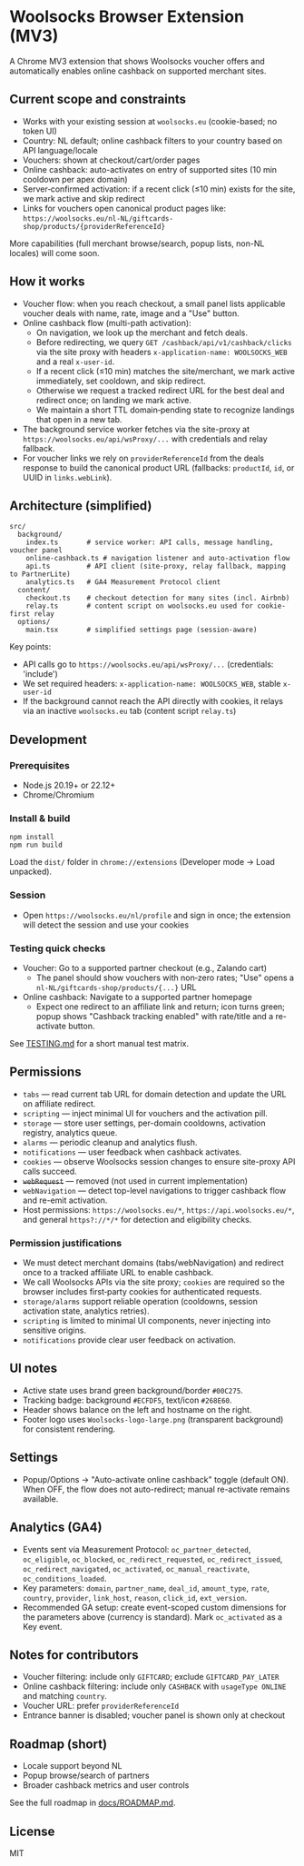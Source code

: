 # Woolsocks Browser Extension (MV3)

A Chrome MV3 extension that shows Woolsocks voucher offers and automatically enables online cashback on supported merchant sites.

## Current scope and constraints

- Works with your existing session at `woolsocks.eu` (cookie-based; no token UI)
- Country: NL default; online cashback filters to your country based on API language/locale
- Vouchers: shown at checkout/cart/order pages
- Online cashback: auto-activates on entry of supported sites (10 min cooldown per apex domain)
- Server‑confirmed activation: if a recent click (≤10 min) exists for the site, we mark active and skip redirect
- Links for vouchers open canonical product pages like:
  `https://woolsocks.eu/nl-NL/giftcards-shop/products/{providerReferenceId}`

More capabilities (full merchant browse/search, popup lists, non-NL locales) will come soon.

## How it works

- Voucher flow: when you reach checkout, a small panel lists applicable voucher deals with name, rate, image and a "Use" button.
- Online cashback flow (multi-path activation):
  - On navigation, we look up the merchant and fetch deals.
  - Before redirecting, we query `GET /cashback/api/v1/cashback/clicks` via the site proxy with headers `x-application-name: WOOLSOCKS_WEB` and a real `x-user-id`.
  - If a recent click (≤10 min) matches the site/merchant, we mark active immediately, set cooldown, and skip redirect.
  - Otherwise we request a tracked redirect URL for the best deal and redirect once; on landing we mark active.
  - We maintain a short TTL domain‑pending state to recognize landings that open in a new tab.
- The background service worker fetches via the site-proxy at `https://woolsocks.eu/api/wsProxy/...` with credentials and relay fallback.
- For voucher links we rely on `providerReferenceId` from the deals response to build the canonical product URL (fallbacks: `productId`, `id`, or UUID in `links.webLink`).

## Architecture (simplified)

```
src/
  background/
    index.ts       # service worker: API calls, message handling, voucher panel
    online-cashback.ts # navigation listener and auto-activation flow
    api.ts         # API client (site-proxy, relay fallback, mapping to PartnerLite)
    analytics.ts   # GA4 Measurement Protocol client
  content/
    checkout.ts    # checkout detection for many sites (incl. Airbnb)
    relay.ts       # content script on woolsocks.eu used for cookie-first relay
  options/
    main.tsx       # simplified settings page (session-aware)
```

Key points:
- API calls go to `https://woolsocks.eu/api/wsProxy/...` (credentials: 'include')
- We set required headers: `x-application-name: WOOLSOCKS_WEB`, stable `x-user-id`
- If the background cannot reach the API directly with cookies, it relays via an inactive `woolsocks.eu` tab (content script `relay.ts`)

## Development

### Prerequisites
- Node.js 20.19+ or 22.12+
- Chrome/Chromium

### Install & build
```
npm install
npm run build
```
Load the `dist/` folder in `chrome://extensions` (Developer mode → Load unpacked).

### Session
- Open `https://woolsocks.eu/nl/profile` and sign in once; the extension will detect the session and use your cookies

### Testing quick checks
- Voucher: Go to a supported partner checkout (e.g., Zalando cart)
  - The panel should show vouchers with non‑zero rates; "Use" opens a `nl-NL/giftcards-shop/products/{...}` URL
- Online cashback: Navigate to a supported partner homepage
  - Expect one redirect to an affiliate link and return; icon turns green; popup shows "Cashback tracking enabled" with rate/title and a re-activate button.

See [TESTING.md](TESTING.md) for a short manual test matrix.

## Permissions
- `tabs` — read current tab URL for domain detection and update the URL on affiliate redirect.
- `scripting` — inject minimal UI for vouchers and the activation pill.
- `storage` — store user settings, per-domain cooldowns, activation registry, analytics queue.
- `alarms` — periodic cleanup and analytics flush.
- `notifications` — user feedback when cashback activates.
- `cookies` — observe Woolsocks session changes to ensure site-proxy API calls succeed.
- ~~`webRequest`~~ — removed (not used in current implementation)
- `webNavigation` — detect top-level navigations to trigger cashback flow and re-emit activation.
- Host permissions: `https://woolsocks.eu/*`, `https://api.woolsocks.eu/*`, and general `https?://*/*` for detection and eligibility checks.

### Permission justifications
- We must detect merchant domains (tabs/webNavigation) and redirect once to a tracked affiliate URL to enable cashback.
- We call Woolsocks APIs via the site proxy; `cookies` are required so the browser includes first‑party cookies for authenticated requests.
- `storage/alarms` support reliable operation (cooldowns, session activation state, analytics retries).
- `scripting` is limited to minimal UI components, never injecting into sensitive origins.
- `notifications` provide clear user feedback on activation.

## UI notes
- Active state uses brand green background/border `#00C275`.
- Tracking badge: background `#ECFDF5`, text/icon `#268E60`.
- Header shows balance on the left and hostname on the right.
- Footer logo uses `Woolsocks-logo-large.png` (transparent background) for consistent rendering.

## Settings
- Popup/Options → "Auto-activate online cashback" toggle (default ON). When OFF, the flow does not auto-redirect; manual re-activate remains available.

## Analytics (GA4)
- Events sent via Measurement Protocol: `oc_partner_detected`, `oc_eligible`, `oc_blocked`, `oc_redirect_requested`, `oc_redirect_issued`, `oc_redirect_navigated`, `oc_activated`, `oc_manual_reactivate`, `oc_conditions_loaded`.
- Key parameters: `domain`, `partner_name`, `deal_id`, `amount_type`, `rate`, `country`, `provider`, `link_host`, `reason`, `click_id`, `ext_version`.
- Recommended GA setup: create event-scoped custom dimensions for the parameters above (currency is standard). Mark `oc_activated` as a Key event.

## Notes for contributors
- Voucher filtering: include only `GIFTCARD`; exclude `GIFTCARD_PAY_LATER`
- Online cashback filtering: include only `CASHBACK` with `usageType ONLINE` and matching `country`.
- Voucher URL: prefer `providerReferenceId`
- Entrance banner is disabled; voucher panel is shown only at checkout

## Roadmap (short)
- Locale support beyond NL
- Popup browse/search of partners
- Broader cashback metrics and user controls

See the full roadmap in [docs/ROADMAP.md](docs/ROADMAP.md).

## License
MIT